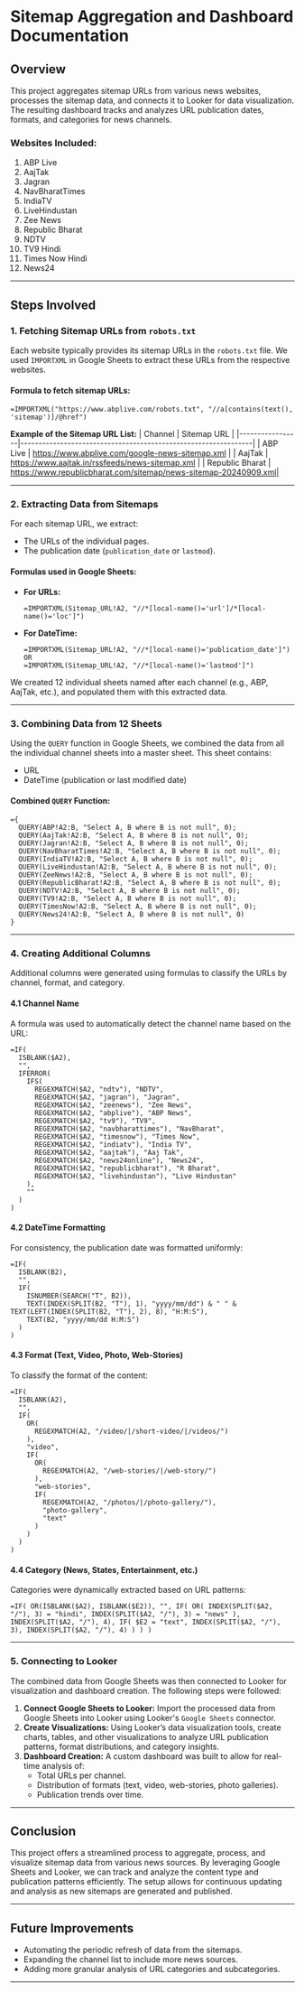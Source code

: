 # Sitemap Aggregation and Dashboard Documentation

## Overview
This project aggregates sitemap URLs from various news websites, processes the sitemap data, and connects it to Looker for data visualization. The resulting dashboard tracks and analyzes URL publication dates, formats, and categories for news channels.

### Websites Included:
1. ABP Live
2. AajTak
3. Jagran
4. NavBharatTimes
5. IndiaTV
6. LiveHindustan
7. Zee News
8. Republic Bharat
9. NDTV
10. TV9 Hindi
11. Times Now Hindi
12. News24

---

## Steps Involved

### 1. **Fetching Sitemap URLs from `robots.txt`**

Each website typically provides its sitemap URLs in the `robots.txt` file. We used `IMPORTXML` in Google Sheets to extract these URLs from the respective websites.

#### Formula to fetch sitemap URLs:
```excel
=IMPORTXML("https://www.abplive.com/robots.txt", "//a[contains(text(), 'sitemap')]/@href")
```

**Example of the Sitemap URL List:**
| Channel         | Sitemap URL                                                    |
|-----------------|----------------------------------------------------------------|
| ABP Live        | https://www.abplive.com/google-news-sitemap.xml                |
| AajTak          | https://www.aajtak.in/rssfeeds/news-sitemap.xml                |
| Republic Bharat | https://www.republicbharat.com/sitemap/news-sitemap-20240909.xml|

---

### 2. **Extracting Data from Sitemaps**

For each sitemap URL, we extract:
- The URLs of the individual pages.
- The publication date (`publication_date` or `lastmod`).

#### Formulas used in Google Sheets:
- **For URLs:**
   ```excel
   =IMPORTXML(Sitemap_URL!A2, "//*[local-name()='url']/*[local-name()='loc']")
   ```
- **For DateTime:**
   ```excel
   =IMPORTXML(Sitemap_URL!A2, "//*[local-name()='publication_date']") 
   OR
   =IMPORTXML(Sitemap_URL!A2, "//*[local-name()='lastmod']")
   ```

We created 12 individual sheets named after each channel (e.g., ABP, AajTak, etc.), and populated them with this extracted data.

---

### 3. **Combining Data from 12 Sheets**

Using the `QUERY` function in Google Sheets, we combined the data from all the individual channel sheets into a master sheet. This sheet contains:
- URL
- DateTime (publication or last modified date)

#### Combined `QUERY` Function:
```excel
={
  QUERY(ABP!A2:B, "Select A, B where B is not null", 0);
  QUERY(AajTak!A2:B, "Select A, B where B is not null", 0);
  QUERY(Jagran!A2:B, "Select A, B where B is not null", 0);
  QUERY(NavBharatTimes!A2:B, "Select A, B where B is not null", 0);
  QUERY(IndiaTV!A2:B, "Select A, B where B is not null", 0);
  QUERY(LiveHindustan!A2:B, "Select A, B where B is not null", 0);
  QUERY(ZeeNews!A2:B, "Select A, B where B is not null", 0);
  QUERY(RepublicBharat!A2:B, "Select A, B where B is not null", 0);
  QUERY(NDTV!A2:B, "Select A, B where B is not null", 0);
  QUERY(TV9!A2:B, "Select A, B where B is not null", 0);
  QUERY(TimesNow!A2:B, "Select A, B where B is not null", 0);
  QUERY(News24!A2:B, "Select A, B where B is not null", 0)
}
```

---

### 4. **Creating Additional Columns**

Additional columns were generated using formulas to classify the URLs by channel, format, and category.

#### 4.1 **Channel Name**
A formula was used to automatically detect the channel name based on the URL:
```excel
=IF(
  ISBLANK($A2),
  "",
  IFERROR(
    IFS(
      REGEXMATCH($A2, "ndtv"), "NDTV",
      REGEXMATCH($A2, "jagran"), "Jagran",
      REGEXMATCH($A2, "zeenews"), "Zee News",
      REGEXMATCH($A2, "abplive"), "ABP News",
      REGEXMATCH($A2, "tv9"), "TV9",
      REGEXMATCH($A2, "navbharattimes"), "NavBharat",
      REGEXMATCH($A2, "timesnow"), "Times Now",
      REGEXMATCH($A2, "indiatv"), "India TV",
      REGEXMATCH($A2, "aajtak"), "Aaj Tak",
      REGEXMATCH($A2, "news24online"), "News24",
      REGEXMATCH($A2, "republicbharat"), "R Bharat",
      REGEXMATCH($A2, "livehindustan"), "Live Hindustan"
    ),
    ""
  )
)
```

#### 4.2 **DateTime Formatting**
For consistency, the publication date was formatted uniformly:
```excel
=IF(
  ISBLANK(B2),
  "",
  IF(
    ISNUMBER(SEARCH("T", B2)),
    TEXT(INDEX(SPLIT(B2, "T"), 1), "yyyy/mm/dd") & " " & TEXT(LEFT(INDEX(SPLIT(B2, "T"), 2), 8), "H:M:S"),
    TEXT(B2, "yyyy/mm/dd H:M:S")
  )
)
```

#### 4.3 **Format (Text, Video, Photo, Web-Stories)**
To classify the format of the content:
```excel
=IF(
  ISBLANK(A2),
  "",
  IF(
    OR(
      REGEXMATCH(A2, "/video/|/short-video/|/videos/")
    ),
    "video",
    IF(
      OR(
        REGEXMATCH(A2, "/web-stories/|/web-story/")
      ),
      "web-stories",
      IF(
        REGEXMATCH(A2, "/photos/|/photo-gallery/"),
        "photo-gallery",
        "text"
      )
    )
  )
)
```

#### 4.4 **Category (News, States, Entertainment, etc.)**
Categories were dynamically extracted based on URL patterns:
```excel
=IF( OR(ISBLANK($A2), ISBLANK($E2)), "", IF( OR( INDEX(SPLIT($A2, "/"), 3) = "hindi", INDEX(SPLIT($A2, "/"), 3) = "news" ), INDEX(SPLIT($A2, "/"), 4), IF( $E2 = "text", INDEX(SPLIT($A2, "/"), 3), INDEX(SPLIT($A2, "/"), 4) ) ) )
```

---

### 5. **Connecting to Looker**

The combined data from Google Sheets was then connected to Looker for visualization and dashboard creation. The following steps were followed:

1. **Connect Google Sheets to Looker:** Import the processed data from Google Sheets into Looker using Looker's `Google Sheets` connector.
2. **Create Visualizations:** Using Looker’s data visualization tools, create charts, tables, and other visualizations to analyze URL publication patterns, format distributions, and category insights.
3. **Dashboard Creation:** A custom dashboard was built to allow for real-time analysis of:
   - Total URLs per channel.
   - Distribution of formats (text, video, web-stories, photo galleries).
   - Publication trends over time.

---

## Conclusion

This project offers a streamlined process to aggregate, process, and visualize sitemap data from various news sources. By leveraging Google Sheets and Looker, we can track and analyze the content type and publication patterns efficiently. The setup allows for continuous updating and analysis as new sitemaps are generated and published.

---

## Future Improvements
- Automating the periodic refresh of data from the sitemaps.
- Expanding the channel list to include more news sources.
- Adding more granular analysis of URL categories and subcategories.

---
